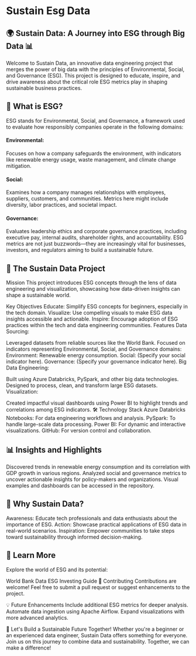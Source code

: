 # Sustain Esg Data

## 🌍 Sustain Data: A Journey into ESG through Big Data 📊
Welcome to Sustain Data, an innovative data engineering project that merges the power of big data with the principles of Environmental, Social, and Governance (ESG). This project is designed to educate, inspire, and drive awareness about the critical role ESG metrics play in shaping sustainable business practices.

## 📌 What is ESG?
ESG stands for Environmental, Social, and Governance, a framework used to evaluate how responsibly companies operate in the following domains:

#### Environmental:
Focuses on how a company safeguards the environment, with indicators like renewable energy usage, waste management, and climate change mitigation.
#### Social:
Examines how a company manages relationships with employees, suppliers, customers, and communities. Metrics here might include diversity, labor practices, and societal impact.
#### Governance:
Evaluates leadership ethics and corporate governance practices, including executive pay, internal audits, shareholder rights, and accountability.
ESG metrics are not just buzzwords—they are increasingly vital for businesses, investors, and regulators aiming to build a sustainable future.

## 🚀 The Sustain Data Project
Mission
This project introduces ESG concepts through the lens of data engineering and visualization, showcasing how data-driven insights can shape a sustainable world.

Key Objectives
Educate: Simplify ESG concepts for beginners, especially in the tech domain.
Visualize: Use compelling visuals to make ESG data insights accessible and actionable.
Inspire: Encourage adoption of ESG practices within the tech and data engineering communities.
Features
Data Sourcing:

Leveraged datasets from reliable sources like the World Bank.
Focused on indicators representing Environmental, Social, and Governance domains:
Environment: Renewable energy consumption.
Social: (Specify your social indicator here).
Governance: (Specify your governance indicator here).
Big Data Engineering:

Built using Azure Databricks, PySpark, and other big data technologies.
Designed to process, clean, and transform large ESG datasets.
Visualization:

Created impactful visual dashboards using Power BI to highlight trends and correlations among ESG indicators.
🛠 Technology Stack
Azure Databricks Notebooks: For data engineering workflows and analysis.
PySpark: To handle large-scale data processing.
Power BI: For dynamic and interactive visualizations.
GitHub: For version control and collaboration.
## 📊 Insights and Highlights
Discovered trends in renewable energy consumption and its correlation with GDP growth in various regions.
Analyzed social and governance metrics to uncover actionable insights for policy-makers and organizations.
Visual examples and dashboards can be accessed in the repository.


## 🎯 Why Sustain Data?
Awareness: Educate tech professionals and data enthusiasts about the importance of ESG.
Action: Showcase practical applications of ESG data in real-world scenarios.
Inspiration: Empower communities to take steps toward sustainability through informed decision-making.

## 📖 Learn More
Explore the world of ESG and its potential:

World Bank Data
ESG Investing Guide
🤝 Contributing
Contributions are welcome! Feel free to submit a pull request or suggest enhancements to the project.

💡 Future Enhancements
Include additional ESG metrics for deeper analysis.
Automate data ingestion using Apache Airflow.
Expand visualizations with more advanced analytics.

🌟 Let's Build a Sustainable Future Together!
Whether you're a beginner or an experienced data engineer, Sustain Data offers something for everyone. Join us on this journey to combine data and sustainability. Together, we can make a difference!